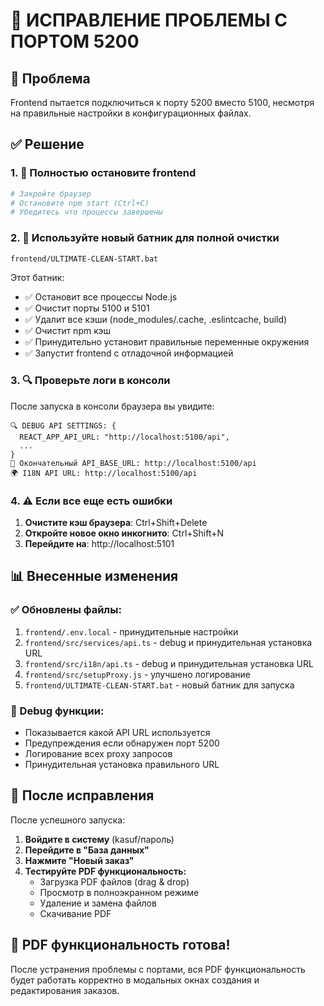 # 🔧 ИСПРАВЛЕНИЕ ПРОБЛЕМЫ С ПОРТОМ 5200

## 🚨 Проблема
Frontend пытается подключиться к порту 5200 вместо 5100, несмотря на правильные настройки в конфигурационных файлах.

## ✅ Решение

### 1. 🛑 Полностью остановите frontend
```bash
# Закройте браузер
# Остановите npm start (Ctrl+C)
# Убедитесь что процессы завершены
```

### 2. 🚀 Используйте новый батник для полной очистки
```bash
frontend/ULTIMATE-CLEAN-START.bat
```

Этот батник:
- ✅ Остановит все процессы Node.js
- ✅ Очистит порты 5100 и 5101
- ✅ Удалит все кэши (node_modules/.cache, .eslintcache, build)
- ✅ Очистит npm кэш
- ✅ Принудительно установит правильные переменные окружения
- ✅ Запустит frontend с отладочной информацией

### 3. 🔍 Проверьте логи в консоли
После запуска в консоли браузера вы увидите:
```
🔍 DEBUG API SETTINGS: {
  REACT_APP_API_URL: "http://localhost:5100/api",
  ...
}
🎯 Окончательный API_BASE_URL: http://localhost:5100/api
🌍 I18N API URL: http://localhost:5100/api
```

### 4. ⚠️ Если все еще есть ошибки
1. **Очистите кэш браузера**: Ctrl+Shift+Delete
2. **Откройте новое окно инкогнито**: Ctrl+Shift+N
3. **Перейдите на**: http://localhost:5101

## 📊 Внесенные изменения

### ✅ Обновлены файлы:
1. `frontend/.env.local` - принудительные настройки
2. `frontend/src/services/api.ts` - debug и принудительная установка URL
3. `frontend/src/i18n/api.ts` - debug и принудительная установка URL  
4. `frontend/src/setupProxy.js` - улучшено логирование
5. `frontend/ULTIMATE-CLEAN-START.bat` - новый батник для запуска

### 🔧 Debug функции:
- Показывается какой API URL используется
- Предупреждения если обнаружен порт 5200
- Логирование всех proxy запросов
- Принудительная установка правильного URL

## 🎯 После исправления

После успешного запуска:
1. **Войдите в систему** (kasuf/пароль)
2. **Перейдите в "База данных"**
3. **Нажмите "Новый заказ"**
4. **Тестируйте PDF функциональность:**
   - Загрузка PDF файлов (drag & drop)
   - Просмотр в полноэкранном режиме
   - Удаление и замена файлов
   - Скачивание PDF

## 🚀 PDF функциональность готова!

После устранения проблемы с портами, вся PDF функциональность будет работать корректно в модальных окнах создания и редактирования заказов.